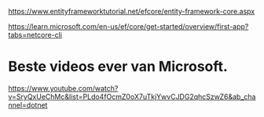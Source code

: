 https://www.entityframeworktutorial.net/efcore/entity-framework-core.aspx

https://learn.microsoft.com/en-us/ef/core/get-started/overview/first-app?tabs=netcore-cli


# Beste videos ever van Microsoft.
https://www.youtube.com/watch?v=SryQxUeChMc&list=PLdo4fOcmZ0oX7uTkjYwvCJDG2qhcSzwZ6&ab_channel=dotnet